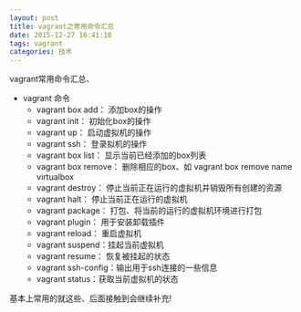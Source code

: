 ```yaml
---
layout: post
title: vagrant之常用命令汇总
date: 2015-12-27 16:41:18
tags: vagrant
categories: 技术
---
```

vagrant常用命令汇总、

* vagrant 命令
	* vagrant box add： 添加box的操作
	* vagrant init： 初始化box的操作
	* vagrant up： 启动虚拟机的操作
	* vagrant ssh： 登录拟机的操作
	* vagrant box list： 显示当前已经添加的box列表
	* vagrant box remove： 删除相应的box、如 vagrant box remove name virtualbox
	* vagrant destroy： 停止当前正在运行的虚拟机并销毁所有创建的资源
	* vagrant halt： 停止当前正在运行的虚拟机
	* vagrant package： 打包、将当前的运行的虚拟机环境进行打包
	* vagrant plugin： 用于安装卸载插件
	* vagrant reload： 重启虚拟机
	* vagrant suspend：挂起当前虚拟机
	* vagrant resume： 恢复被挂起的状态
	* vagrant ssh-config：输出用于ssh连接的一些信息
	* vagrant status：获取当前虚拟机的状态

基本上常用的就这些、后面接触到会继续补充!



